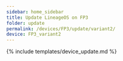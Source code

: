 ```yaml
---
sidebar: home_sidebar
title: Update LineageOS on FP3
folder: update
permalink: /devices/FP3/update/variant2/
device: FP3_variant2
---
```

{% include templates/device_update.md %}

